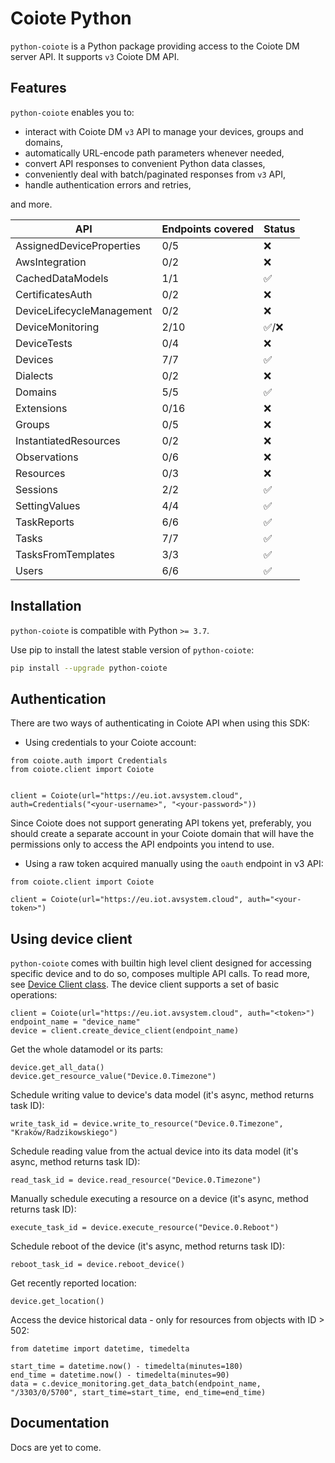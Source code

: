 # Coiote Python

`python-coiote` is a Python package providing access to the Coiote DM server API. It supports `v3` Coiote DM API.

## Features

`python-coiote` enables you to:

- interact with Coiote DM `v3` API to manage your devices, groups and domains,
- automatically URL-encode path parameters whenever needed,
- convert API responses to convenient Python data classes,
- conveniently deal with batch/paginated responses from `v3` API,
- handle authentication errors and retries,

and more.

| API                       | Endpoints covered | Status |
|---------------------------|-------------------|--------|
| AssignedDeviceProperties  | 0/5               | ❌      |
| AwsIntegration            | 0/2               | ❌      |
| CachedDataModels          | 1/1               | ✅      |
| CertificatesAuth          | 0/2               | ❌      |
| DeviceLifecycleManagement | 0/2               | ❌      |
| DeviceMonitoring          | 2/10              | ✅/❌    |
| DeviceTests               | 0/4               | ❌      |
| Devices                   | 7/7               | ✅      |
| Dialects                  | 0/2               | ❌      |
| Domains                   | 5/5               | ✅      |
| Extensions                | 0/16              | ❌      |
| Groups                    | 0/5               | ❌      |
| InstantiatedResources     | 0/2               | ❌      |
| Observations              | 0/6               | ❌      |
| Resources                 | 0/3               | ❌      |
| Sessions                  | 2/2               | ✅      |
| SettingValues             | 4/4               | ✅      |
| TaskReports               | 6/6               | ✅      |
| Tasks                     | 7/7               | ✅      |
| TasksFromTemplates        | 3/3               | ✅      |
| Users                     | 6/6               | ✅      |

## Installation

`python-coiote` is compatible with Python `>= 3.7`.

Use pip to install the latest stable version of `python-coiote`:

```bash
pip install --upgrade python-coiote
```

## Authentication

There are two ways of authenticating in Coiote API when using this SDK:

- Using credentials to your Coiote account:

```
from coiote.auth import Credentials
from coiote.client import Coiote


client = Coiote(url="https://eu.iot.avsystem.cloud", auth=Credentials("<your-username>", "<your-password>")) 
```

Since Coiote does not support generating API tokens yet, preferably, you should create a separate account in your Coiote
domain
that will have the permissions only to access the API endpoints you intend to use.

- Using a raw token acquired manually using the `oauth` endpoint in v3 API:

```
from coiote.client import Coiote

client = Coiote(url="https://eu.iot.avsystem.cloud", auth="<your-token>") 
```

## Using device client

`python-coiote` comes with builtin high level client designed for accessing specific device and to do so, composes
multiple API calls.
To read more, see [Device Client class](src/coiote/device_client.py). The device client supports a set of basic
operations:

```python3
client = Coiote(url="https://eu.iot.avsystem.cloud", auth="<token>")
endpoint_name = "device_name"
device = client.create_device_client(endpoint_name)
```

Get the whole datamodel or its parts:

```python3
device.get_all_data()
device.get_resource_value("Device.0.Timezone")
```

Schedule writing value to device's data model (it's async, method returns task ID):

```python3
write_task_id = device.write_to_resource("Device.0.Timezone", "Kraków/Radzikowskiego")
```

Schedule reading value from the actual device into its data model (it's async, method returns task ID):

```python3
read_task_id = device.read_resource("Device.0.Timezone")
```

Manually schedule executing a resource on a device (it's async, method returns task ID):

```python3
execute_task_id = device.execute_resource("Device.0.Reboot")
```

Schedule reboot of the device (it's async, method returns task ID):

```python3
reboot_task_id = device.reboot_device()
```

Get recently reported location:

```python3
device.get_location()
```

Access the device historical data - only for resources from objects with ID > 502:

```python3
from datetime import datetime, timedelta

start_time = datetime.now() - timedelta(minutes=180)
end_time = datetime.now() - timedelta(minutes=90)
data = c.device_monitoring.get_data_batch(endpoint_name, "/3303/0/5700", start_time=start_time, end_time=end_time)
```

## Documentation

Docs are yet to come.
